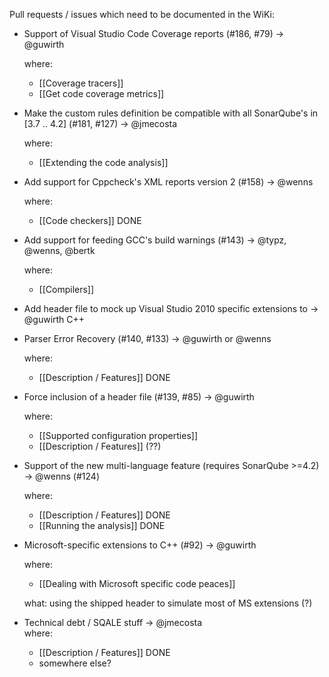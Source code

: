 Pull requests / issues which need to be documented in the WiKi:

- Support of Visual Studio Code Coverage reports (#186, #79)           -> @guwirth
  
  where:
  * [[Coverage tracers]]
  * [[Get code coverage metrics]]

- Make the custom rules definition be compatible with all SonarQube's in [3.7 .. 4.2] (#181, #127)                                  -> @jmecosta 

  where: 
  * [[Extending the code analysis]]

- Add support for Cppcheck's XML reports version 2 (#158)              -> @wenns

  where: 
  * [[Code checkers]]                                                      DONE

- Add support for feeding GCC's build warnings (#143)                  -> @typz, @wenns, @bertk

  where:
  * [[Compilers]]

- Add header file to mock up Visual Studio 2010 specific extensions to -> @guwirth
  C++
- Parser Error Recovery (#140, #133)                                   -> @guwirth or @wenns

  where:
  * [[Description / Features]] DONE

- Force inclusion of a header file (#139, #85)                         -> @guwirth

  where:
  * [[Supported configuration properties]]
  * [[Description / Features]] (??)

- Support of the new multi-language feature (requires SonarQube >=4.2) -> @wenns
 (#124)

  where:
  * [[Description / Features]] DONE
  * [[Running the analysis]] DONE

- Microsoft-specific extensions to C++ (#92)                           -> @guwirth

  where: 
  * [[Dealing with Microsoft specific code peaces]]

  what: using the shipped header to simulate most of MS extensions (?)

- Technical debt / SQALE stuff                                         -> @jmecosta  
  where:
  * [[Description / Features]] DONE  
  * somewhere else?
